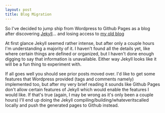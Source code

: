 ```yaml
---
layout: post
title: Blog Migration
---
```


So I've decided to jump ship from Wordpress to Github Pages as a blog after discovering [Jekyll](http://jekyllrb.com/)... and losing access to [my old blog](http://numbuhfour.wordpress.com/)

At first glance Jekyll seemed rather intense, but after only a couple hours I'm understanding a majority of it. I haven't found all the details yet, like where certain things are defined or organized, but I haven't done enough digging to say that information is unavailable. Either way Jekyll looks like it will be a fun thing to experiment with.

If all goes well you should see prior posts moved over. I'd like to get some features that Wordpress provided (tags and comments namely) implemented too, but after my very brief reading it sounds like Github Pages don't allow certain features of Jekyll which would enable the features I would like. If that's true (again, I may be wrong as it's only been a couple hours) I'll end up doing the Jekyll compiling/building/whateveritscalled locally and push the generated pages to Github instead.